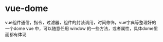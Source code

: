 ﻿# vue-dome
vue组件通信，指令，过滤器，组件的封装调用，时间修饰，vue字典等整理好的一个dome
vue 中，可以随意任用 window 的一些方法，或者属性，具体dome里面都有体现
